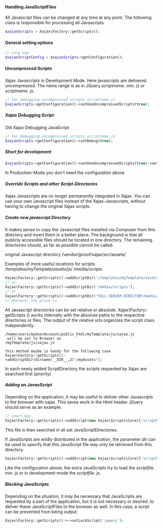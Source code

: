 #### Handling JavaScriptFiles

All Javascript files can be changed at any time at any point.
The following class is responsible for processing all Javascripts. 

```php
$xajaxScripts = Xajax\Factory::getScripts();
```

#### General setting options
```php
// Long way
$xajaxScriptConfig = $xajaxScripts->getConfiguration();
```

##### Uncompressed Scripts

Xajax Javascripts in Development Mode. Here javascripts are delivered uncompressed.
The name range is as in JQuery *scriptname. min. js* or *scriptname. js*.

```php
// for debugging uncompressed scripts scriptname.js
$xajaxScripts->getConfiguration()->setUseUncompressedScripts(true);
```

##### Xajax Debugging Script

Old Xajax Debugging JavaScript
```php
// for debugging uncompressed scripts scriptname.js
$xajaxScripts->getConfiguration()->setDebug(true);
```

##### Short for development
```php
$xajaxScripts->getConfiguration()->setUseUncompressedScripts(true)->setDebug(true)
```

In Production-Mode you don't need the configuration above


##### Override Scripts and other Script-Directories

Xajax Javascripts are no longer permanently integrated in Xajax. You can use your own Javascript files instead of the Xajax-Javascripts,
without having to change the original Xajax scripts. 

##### Create new javascript Directory

It makes sense to copy the Javascript files installed via Composer from this directory and insert them in a better place.
The background is that all publicly accessible files should be located in one directory. The remaining directories should, as far as possible 
cannot be called. 

original Javascript directory
/vendor/jproof/xajax/src/assets/ 

Examples of more useful locations for scripts
/templates/myTemplate/assets/js/
/media/scripts

```php
Xajax\Factory::getScripts()->addScriptDir('/templates/myTemplate/assets/js/');
// or
Xajax\Factory::getScripts()->addScriptDir('/media/scripts');
// or
Xajax\Factory::getScripts()->addScriptDir('FULL-SERVER-DIRECTORY/media/scripts');
// wherever the place is
```

All Javascript directories can be set relative or absolute. Xajax\Factory:: getScripts () works internally with the absolute paths 
to the respective directories or files. The output of the relative urls organizes the script class independently.

```
/home/users/myUserAccount/public_html/myTemplate/js/xajax.js
 will be out to Browser as
/myTemplate/js/xajax.js

this method maybe is handy for the following case
Xajax\Factory::getScripts()->addScriptDir(dirname(__DIR__,2)'/myAssets');
```

In each newly added ScriptDirectory the scripts requested by Xajax are searched first (priority)

##### Adding an JavasScript

Depending on the application, it may be useful to deliver other Javascripts to the browser with xajax. This saves work in the Html header.
jQuery should serve as an example.
```php 
// short Way
Xajax\Factory::getScripts()->addScript(new Xajax\Scripts\Core(['scriptName' => 'jQuery', 'fileName' => 'jquery.js']));  
```
This file is then searched in all set JavaScriptDirectories. 

If JavaScripts are wildly distributed in the application, the parameter *dir* can be used to specify that this JavaScript file may only be retrieved from this directory.
```php 
Xajax\Factory::getScripts()->addScript(new Xajax\Scripts\Core(['scriptName' => 'jQuery', 'fileName' => 'jquery.js', 'dir' => '/media/scripts/jQuery-3.0']));
```

Like the configuration above, the extra JavaScripts try to load the *scriptfile. min. js* or in development-mode the *scriptfile. js*.

##### Blocking JavaScripts

Depending on the situation, it may be necessary that JavaScripts are requested by a part of the application, but it is not necessary or desired.
to deliver these JavaScriptFiles to the browser as well. 
In this case, a script can be prevented from being output.

```php 
Xajax\Factory::getScripts()->->setLockScript('jquery');
```